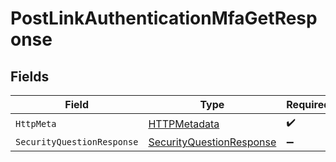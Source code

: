 # PostLinkAuthenticationMfaGetResponse


## Fields

| Field                                                                           | Type                                                                            | Required                                                                        | Description                                                                     |
| ------------------------------------------------------------------------------- | ------------------------------------------------------------------------------- | ------------------------------------------------------------------------------- | ------------------------------------------------------------------------------- |
| `HttpMeta`                                                                      | [HTTPMetadata](../../Models/Components/HTTPMetadata.md)                         | :heavy_check_mark:                                                              | N/A                                                                             |
| `SecurityQuestionResponse`                                                      | [SecurityQuestionResponse](../../Models/Components/SecurityQuestionResponse.md) | :heavy_minus_sign:                                                              | OK                                                                              |